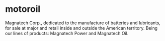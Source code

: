 # motoroil
Magnatech Corp., dedicated to the manufacture of batteries and lubricants, for sale at major and retail inside and outside the American territory. Being our lines of products: Magnatech Power and Magnatech Oil.
